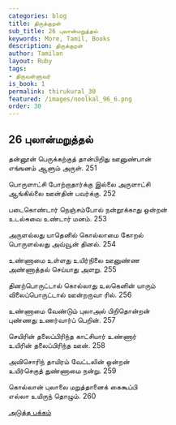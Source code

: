 ```yaml
---
categories: blog
title: திருக்குறள்
sub_title: 26 புலான்மறுத்தல்
keywords: More, Tamil, Books
description: திருக்குறள்
author: Tamilan
layout: Ruby
tags:
- திருவள்ளுவர்
is_book: 1
permalink: thirukural_30
featured: /images/noolkal_96_6.png
order: 30
---
```

## 26 புலான்மறுத்தல்

தன்னூன் பெருக்கற்குத் தான்பிறிது ஊனுண்பான்  
எங்ஙனம் ஆளும் அருள். 251

பொருளாட்சி போற்றாதார்க்கு இல்லை அருளாட்சி  
ஆங்கில்லை ஊன்தின் பவர்க்கு. 252

படைகொண்டார் நெஞ்சம்போல் நன்றூக்காது ஒன்றன்  
உடல்சுவை உண்டார் மனம். 253

அருளல்லது யாதெனில் கொல்லாமை கோறல்  
பொருளல்லது அவ்வூன் தினல். 254

உண்ணாமை உள்ளது உயிர்நிலை ஊனுண்ண  
அண்ணாத்தல் செய்யாது அளறு. 255

தினற்பொருட்டால் கொல்லாது உலகெனின் யாரும்  
விலைப்பொருட்டால் ஊன்றருவா ரில். 256

உண்ணாமை வேண்டும் புலாஅல் பிறிதொன்றன்  
புண்ணது உணர்வார்ப் பெறின். 257

செயிரின் தலைப்பிரிந்த காட்சியார் உண்ணார்  
உயிரின் தலைப்பிரிந்த ஊன். 258

அவிசொரிந் தாயிரம் வேட்டலின் ஒன்றன்  
உயிர்செகுத் துண்ணாமை நன்று. 259

கொல்லான் புலாலை மறுத்தானைக் கைகூப்பி  
எல்லா உயிருந் தொழும். 260

[அடுத்த பக்கம்](thirukural_31)